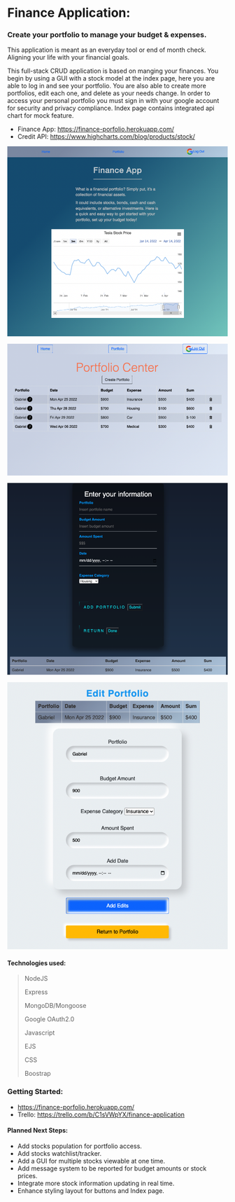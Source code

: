 #  Finance Application:

### Create your portfolio to manage your budget & expenses. 
<p>This application is meant as an everyday tool or end of month check. Aligning your life with your financial goals. 

<p>This full-stack CRUD application is based on manging your finances. You begin by using a GUI with a stock model at the index page, here you are able to log in and see your portfolio. You are also able to create more portfolios, edit each one, and delete as your needs change. In order to access your personal portfolio you must sign in with your google account for security and privacy compliance. Index page contains integrated api chart for mock feature. 

- Finance App: https://finance-porfolio.herokuapp.com/
- Credit API: https://www.highcharts.com/blog/products/stock/

![Index](public/images/index-page.png)

![Portfolio Index](public/images/portfolio-index.png)

![Create](public/images/Create.png)

![Edit](public/images/edit-page.png)

#### Technologies used:
> NodeJS
>
> Express
>
> MongoDB/Mongoose
>
> Google OAuth2.0
>
> Javascript
>
> EJS 
>
> CSS
>
> Boostrap
>

### Getting Started:
-  https://finance-porfolio.herokuapp.com/
- Trello: https://trello.com/b/C1sVWpYX/finance-application
#### Planned Next Steps:
- Add stocks population for portfolio access.
- Add stocks watchlist/tracker. 
- Add a GUI for multiple stocks viewable at one time.
- Add message system to be reported for budget amounts or stock prices. 
- Integrate more stock information updating in real time.
- Enhance styling layout for buttons and Index page. 